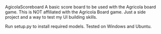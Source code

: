 AgicolaScoreboard
A basic score board to be used with the Agricola board game. This is NOT affiliated with the Agricola Board game. Just a side project and a way to test my UI building skills. 

Run setup.py to install required models. Tested on Windows and Ubuntu.
